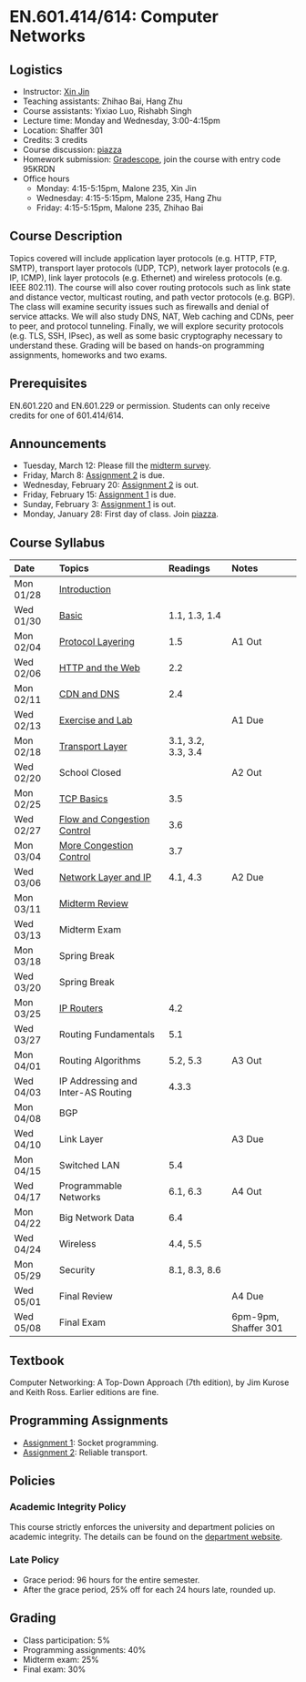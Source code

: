 # EN.601.414/614: Computer Networks

## Logistics

- Instructor: [Xin Jin](http://www.cs.jhu.edu/~xinjin/)
- Teaching assistants: Zhihao Bai, Hang Zhu
- Course assistants: Yixiao Luo, Rishabh Singh
- Lecture time: Monday and Wednesday, 3:00-4:15pm
- Location: Shaffer 301
- Credits: 3 credits
- Course discussion: [piazza](https://piazza.com/jhu/spring2019/en601414614)
- Homework submission: [Gradescope](https://www.gradescope.com/), join the course with entry code 95KRDN
- Office hours
  - Monday: 4:15-5:15pm, Malone 235, Xin Jin
  - Wednesday: 4:15-5:15pm, Malone 235, Hang Zhu
  - Friday: 4:15-5:15pm, Malone 235, Zhihao Bai

## Course Description

Topics covered will include application layer protocols (e.g. HTTP, FTP, SMTP), transport layer protocols (UDP, TCP), network layer protocols (e.g. IP, ICMP), link layer protocols (e.g. Ethernet) and wireless protocols (e.g. IEEE 802.11). The course will also cover routing protocols such as link state and distance vector, multicast routing, and path vector protocols (e.g. BGP). The class will examine security issues such as firewalls and denial of service attacks. We will also study DNS, NAT, Web caching and CDNs, peer to peer, and protocol tunneling. Finally, we will explore security protocols (e.g. TLS, SSH, IPsec), as well as some basic cryptography necessary to understand these. Grading will be based on hands-on programming assignments, homeworks and two exams.

## Prerequisites

EN.601.220 and EN.601.229 or permission. Students can only receive credits for one of 601.414/614.

## Announcements

- Tuesday, March 12: Please fill the [midterm survey](https://goo.gl/forms/zLQX7SYm7BzK0hGC3).
- Friday, March 8: [Assignment 2](https://github.com/xinjin/course-net-assignment/tree/master/assignment2) is due.
- Wednesday, February 20: [Assignment 2](https://github.com/xinjin/course-net-assignment/tree/master/assignment2) is out.
- Friday, February 15: [Assignment 1](https://github.com/xinjin/course-net-assignment/tree/master/assignment1) is due.
- Sunday, February 3: [Assignment 1](https://github.com/xinjin/course-net-assignment/tree/master/assignment1) is out.
- Monday, January 28: First day of class. Join [piazza](https://piazza.com/jhu/spring2019/en601414614).

## Course Syllabus

| Date    | Topics  | Readings | Notes   |
| :------ | :------ | :------  | :------ |
| Mon 01/28 | [Introduction](slides/lec01_introduction.pptx) | | |
| Wed 01/30 | [Basic](slides/lec02_basic.pptx) | 1.1, 1.3, 1.4 | |
| Mon 02/04 | [Protocol Layering](slides/lec03_layering.pptx) | 1.5 | A1 Out |
| Wed 02/06 | [HTTP and the Web](slides/lec04_web.pptx) | 2.2 | |
| Mon 02/11 | [CDN and DNS](slides/lec05_cdn.pptx) | 2.4 | |
| Wed 02/13 | [Exercise and Lab](slides/lab01.pptx) | | A1 Due |
| Mon 02/18 | [Transport Layer](slides/lec06_transport.pptx) | 3.1, 3.2, 3.3, 3.4 | |
| Wed 02/20 | School Closed | | A2 Out |
| Mon 02/25 | [TCP Basics](slides/lec07_tcp.pptx) | 3.5 | |
| Wed 02/27 | [Flow and Congestion Control](slides/lec08_flow_congestion.pptx) | 3.6 | |
| Mon 03/04 | [More Congestion Control](slides/lec09_congestion.pptx) | 3.7 | |
| Wed 03/06 | [Network Layer and IP](slides/lec10_ip.pptx) | 4.1, 4.3 | A2 Due |
| Mon 03/11 | [Midterm Review](slides/Midterm_review.pptx) | | |
| Wed 03/13 | Midterm Exam | | |
| Mon 03/18 | Spring Break | | |
| Wed 03/20 | Spring Break | | |
| Mon 03/25 | [IP Routers](slides/lec11_ip_router.pptx)| 4.2 | |
| Wed 03/27 | Routing Fundamentals | 5.1 | |
| Mon 04/01 | Routing Algorithms | 5.2, 5.3 | A3 Out |
| Wed 04/03 | IP Addressing and Inter-AS Routing | 4.3.3 | |
| Mon 04/08 | BGP | | |
| Wed 04/10 | Link Layer | | A3 Due |
| Mon 04/15 | Switched LAN | 5.4 | |
| Wed 04/17 | Programmable Networks | 6.1, 6.3| A4 Out |
| Mon 04/22 | Big Network Data | 6.4 | |
| Wed 04/24 | Wireless | 4.4, 5.5 | |
| Mon 05/29 | Security | 8.1, 8.3, 8.6 | |
| Wed 05/01 | Final Review | | A4 Due |
| Wed 05/08 | Final Exam | | 6pm-9pm, Shaffer 301 |

## Textbook

Computer Networking: A Top-Down Approach (7th edition), by Jim Kurose and Keith Ross. Earlier editions are fine.

## Programming Assignments

- [Assignment 1](https://github.com/xinjin/course-net-assignment/tree/master/assignment1): Socket programming.
- [Assignment 2](https://github.com/xinjin/course-net-assignment/tree/master/assignment2): Reliable transport.


## Policies

### Academic Integrity Policy

This course strictly enforces the university and department policies on academic integrity. The details can be found on the [department website](https://www.cs.jhu.edu/academic-integrity-code/).

### Late Policy

- Grace period: 96 hours for the entire semester.
- After the grace period, 25% off for each 24 hours late, rounded up.

## Grading

- Class participation: 5%
- Programming assignments: 40%
- Midterm exam: 25%
- Final exam: 30%
